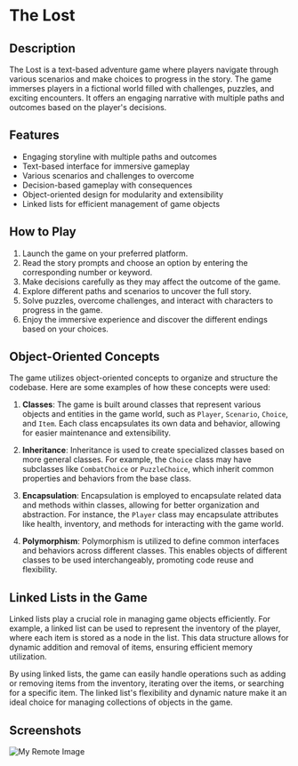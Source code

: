 # The Lost

## Description
The Lost is a text-based adventure game where players navigate through various scenarios and make choices to progress in the story. The game immerses players in a fictional world filled with challenges, puzzles, and exciting encounters. It offers an engaging narrative with multiple paths and outcomes based on the player's decisions.

## Features
- Engaging storyline with multiple paths and outcomes
- Text-based interface for immersive gameplay
- Various scenarios and challenges to overcome
- Decision-based gameplay with consequences
- Object-oriented design for modularity and extensibility
- Linked lists for efficient management of game objects

## How to Play
1. Launch the game on your preferred platform.
2. Read the story prompts and choose an option by entering the corresponding number or keyword.
3. Make decisions carefully as they may affect the outcome of the game.
4. Explore different paths and scenarios to uncover the full story.
5. Solve puzzles, overcome challenges, and interact with characters to progress in the game.
6. Enjoy the immersive experience and discover the different endings based on your choices.

## Object-Oriented Concepts
The game utilizes object-oriented concepts to organize and structure the codebase. Here are some examples of how these concepts were used:

1. **Classes**: The game is built around classes that represent various objects and entities in the game world, such as `Player`, `Scenario`, `Choice`, and `Item`. Each class encapsulates its own data and behavior, allowing for easier maintenance and extensibility.

2. **Inheritance**: Inheritance is used to create specialized classes based on more general classes. For example, the `Choice` class may have subclasses like `CombatChoice` or `PuzzleChoice`, which inherit common properties and behaviors from the base class.

3. **Encapsulation**: Encapsulation is employed to encapsulate related data and methods within classes, allowing for better organization and abstraction. For instance, the `Player` class may encapsulate attributes like health, inventory, and methods for interacting with the game world.

4. **Polymorphism**: Polymorphism is utilized to define common interfaces and behaviors across different classes. This enables objects of different classes to be used interchangeably, promoting code reuse and flexibility.

## Linked Lists in the Game
Linked lists play a crucial role in managing game objects efficiently. For example, a linked list can be used to represent the inventory of the player, where each item is stored as a node in the list. This data structure allows for dynamic addition and removal of items, ensuring efficient memory utilization.

By using linked lists, the game can easily handle operations such as adding or removing items from the inventory, iterating over the items, or searching for a specific item. The linked list's flexibility and dynamic nature make it an ideal choice for managing collections of objects in the game.


## Screenshots

![My Remote Image](https://www.dropbox.com/s/cppv6y4bubrscr0/The%20Lost.jpg?dl=0)